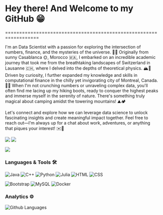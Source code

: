 <!--
**devCharaf/devCharaf** is a ✨ _special_ ✨ repository because its `README.md` (this file) appears on your GitHub profile.

Here are some ideas to get you started:

- 🔭 I’m currently working on ...
- 🌱 I’m currently learning ...
- 👯 I’m looking to collaborate on ...
- 🤔 I’m looking for help with ...
- 💬 Ask me about ...
- 📫 How to reach me: ...
- 😄 Pronouns: ...
- ⚡ Fun fact: ...
-->

<h1>Hey there! And Welcome to my GitHub 😁</h1>
==================================================================

I'm an Data Scientist with a passion for exploring the intersection of numbers, finance, and the mysteries of the universe. 🌌✨ Originally from sunny Casablanca 🌞, Morocco 🇲🇦, I embarked on an incredible academic journey that took me from the breathtaking landscapes of Switzerland in Lausanne 🇨🇭, where I delved into the depths of theoretical physics. 🏔️🔭 Driven by curiosity, I further expanded my knowledge and skills in computational finance in the chilly yet invigorating city of Montreal, Canada. 🍁💼 When I'm not crunching numbers or unraveling complex data, you'll often find me lacing up my hiking boots, ready to conquer the highest peaks and immerse myself in the serenity of nature. There's something truly magical about camping amidst the towering mountains! ⛰️🏕️

Let's connect and explore how we can leverage data science to unlock fascinating insights and create meaningful impact together. Feel free to reach out—I'm always up for a chat about work, adventures, or anything that piques your interest! ✉️🌟

<p align="left">
<a href="https://www.linkedin.com/in/elfattahi/"><img src="https://img.shields.io/badge/-Charaf--ed--dine%20El%20Fattahi-blue?style=flat&logo=Linkedin&logoColor=white"/></a>
<a href="https://twitter.com/RockTheTardis"><img src="https://img.shields.io/badge/-@RockTheTardis-%231DA1F2?style=flat&logo=twitter&logoColor=white"/></a>

![](http://estruyf-github.azurewebsites.net/api/VisitorHit?user=devCharaf&repo=devCharaf&countColorcountColor&style=flat)

### Languages & Tools 🛠  
![Java](https://img.shields.io/badge/-Java-05122A?style=flat&color=green)&nbsp;![C++](https://img.shields.io/badge/-C++-05122A?style=flat&color=green)&nbsp;![Python](https://img.shields.io/badge/-Python-05122A?style=flat&color=green)&nbsp;![Julia](https://img.shields.io/badge/-Julia-05122A?style=flat&color=green)&nbsp;![HTML](https://img.shields.io/badge/-HTML-05122A?style=flat&color=green)&nbsp;![CSS](https://img.shields.io/badge/-CSS-05122A?style=flat&color=green)&nbsp;

![Bootstrap](https://img.shields.io/badge/-Bootstrap-05122A?style=flat&color=blueviolet)&nbsp;![MySQL](https://img.shields.io/badge/-MySQL-05122A?style=flat&color=yellow)&nbsp;![Docker](https://img.shields.io/badge/-Docker-05122A?style=flat&color=blue)&nbsp;  


### Analytics ⚙️

![Github Languages](https://github-readme-stats.vercel.app/api/top-langs/?username=devCharaf&theme=radical&langs_count=10&count_private=true)
